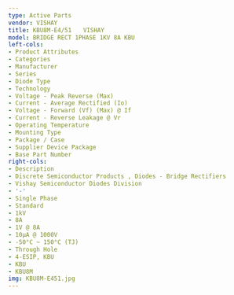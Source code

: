 ```yaml
---
type: Active Parts
vendor: VISHAY
title: KBU8M-E4/51　　VISHAY
model: BRIDGE RECT 1PHASE 1KV 8A KBU
left-cols:
- Product Attributes
- Categories
- Manufacturer
- Series
- Diode Type
- Technology
- Voltage - Peak Reverse (Max)
- Current - Average Rectified (Io)
- Voltage - Forward (Vf) (Max) @ If
- Current - Reverse Leakage @ Vr
- Operating Temperature
- Mounting Type
- Package / Case
- Supplier Device Package
- Base Part Number
right-cols:
- Description
- Discrete Semiconductor Products , Diodes - Bridge Rectifiers
- Vishay Semiconductor Diodes Division
- '-'
- Single Phase
- Standard
- 1kV
- 8A
- 1V @ 8A
- 10µA @ 1000V
- -50°C ~ 150°C (TJ)
- Through Hole
- 4-ESIP, KBU
- KBU
- KBU8M
img: KBU8M-E451.jpg
---
```


